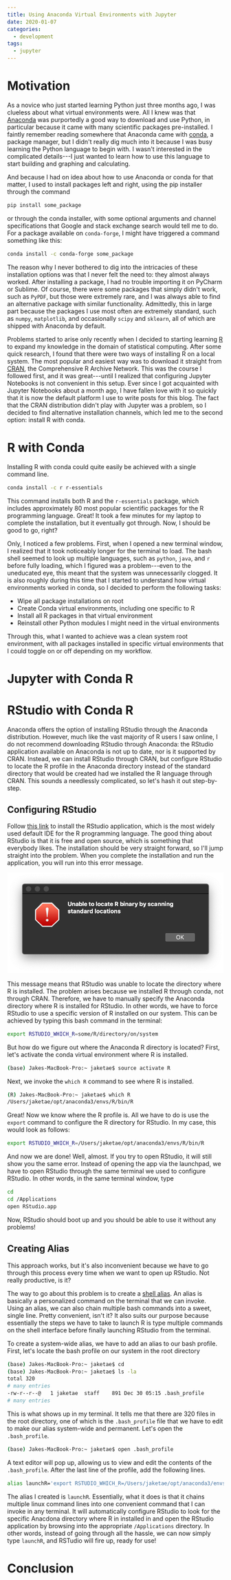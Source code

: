 ```yaml
---
title: Using Anaconda Virtual Environments with Jupyter
date: 2020-01-07
categories:
  - development
tags:
  - jupyter
---
```


# Motivation

As a novice who just started learning Python just three months ago, I was clueless about what virtual environments were. All I knew was that [Anaconda] was purportedly a good way to download and use Python, in particular because it came with many scientific packages pre-installed. I faintly remember reading somewhere that Anaconda came with [conda], a package manager, but I didn't really dig much into it because I was busy learning the Python language to begin with. I wasn't interested in the complicated details---I just wanted to learn how to use this language to start building and graphing and calculating. 

And because I had on idea about how to use Anaconda or conda for that matter, I used to install packages left and right, using the pip installer through the command

```bash
pip install some_package
```
or through the conda installer, with some optional arguments and channel specifications that Google and stack exchange search would tell me to do. For a package available on `conda-forge`, I might have triggered a command something like this:

```bash
conda install -c conda-forge some_package
```

The reason why I never bothered to dig into the intricacies of these installation options was that I never felt the need to: they almost always worked. After installing a package, I had no trouble importing it on PyCharm or Sublime. Of course, there were some packages that simply didn't work, such as `PyPDF`, but those were extremely rare, and I was always able to find an alternative package with similar functionality. Admittedly, this in large part because the packages I use most often are extremely standard, such as `numpy`, `matplotlib`, and occasionally `scipy` and `sklearn`, all of which are shipped with Anaconda by default. 

Problems started to arise only recently when I decided to starting learning [R] to expand my knowledge in the domain of statistical computing. After some quick research, I found that there were two ways of installing R on a local system. The most popular and easiest way was to download it straight from [CRAN], the Comprehensive R Archive Network. This was the course I followed first, and it was great---until I realized that configuring Jupyter Notebooks is not convenient in this setup. Ever since I got acquainted with Jupyter Notebooks about a month ago, I have fallen love with it so quickly that it is now the default platform I use to write posts for this blog. The fact that the CRAN distribution didn't play with Jupyter was a problem, so I decided to find alternative installation channels, which led me to the second option: install R with conda.

# R with Conda

Installing R with conda could quite easily be achieved with a single command line. 

```bash
conda install -c r r-essentials
```

This command installs both R and the `r-essentials` package, which includes approximately 80 most popular scientific packages for the R programming language. Great! It took a few minutes for my laptop to complete the installation, but it eventually got through. Now, I should be good to go, right?

Only, I noticed a few problems. First, when I opened a new terminal window, I realized that it took noticeably longer for the terminal to load. The bash shell seemed to look up multiple languages, such as `python`, `java`, and `r` before fully loading, which I figured was a problem---even to the uneducated eye, this meant that the system was unnecessarily clogged. It is also roughly during this time that I started to understand how virtual environments worked in conda, so I decided to perform the following tasks:

* Wipe all package installations on root
* Create Conda virtual environments, including one specific to R
* Install all R packages in that virtual environment
* Reinstall other Python modules I might need in the virtual environments

Through this, what I wanted to achieve was a clean system root environment, with all packages installed in specific virtual environments that I could toggle on or off depending on my workflow. 

# Jupyter with Conda R

# RStudio with Conda R

Anaconda offers the option of installing RStudio through the Anaconda distribution. However, much like the vast majority of R users I saw online, I do not recommend downloading RStudio through Anaconda: the RStudio application available on Anaconda is not up to date, nor is it supported by CRAN. Instead, we can install RStudio through CRAN, but configure RStudio to locate the R profile in the Anaconda directory instead of the standard directory that would be created had we installed the R language through CRAN. This sounds a needlessly complicated, so let's hash it out step-by-step. 

## Configuring RStudio

Follow [this link] to install the RStudio application, which is the most widely used default IDE for the R programming language. The good thing about RStudio is that it is free and open source, which is something that everybody likes. The installation should be very straight forward, so I'll jump straight into the problem. When you complete the installation and run the application, you will run into this error message. 

<img src="/assets/images/rstudio-error.png">

This message means that RStudio was unable to locate the directory where R is installed. The problem arises because we installed R through conda, not through CRAN. Therefore, we have to manually specify the Anaconda directory where R is installed for RStudio. In other words, we have to force RStudio to use a specific version of R installed on our system. This can be achieved by typing this bash command in the terminal:

```bash
export RSTUDIO_WHICH_R=some/R/directory/on/system
```
But how do we figure out where the Anaconda R directory is located? First, let's activate the conda virtual environment where R is installed. 

```bash
(base) Jakes-MacBook-Pro:~ jaketae$ source activate R
```
Next, we invoke the `which R` command to see where R is installed.

```bash
(R) Jakes-MacBook-Pro:~ jaketae$ which R
/Users/jaketae/opt/anaconda3/envs/R/bin/R
```
Great! Now we know where the R profile is. All we have to do is use the `export` command to configure the R directory for RStudio. In my case, this would look as follows:

```bash
export RSTUDIO_WHICH_R=/Users/jaketae/opt/anaconda3/envs/R/bin/R
```

And now we are done! Well, almost. If you try to open RStudio, it will still show you the same error. Instead of opening the app via the launchpad, we have to open RStudio through the same terminal we used to configure RStudio. In other words, in the same terminal window, type

```bash
cd 
cd /Applications
open RStudio.app
```
Now, RStudio should boot up and you should be able to use it without any problems! 

## Creating Alias

This approach works, but it's also inconvenient because we have to go through this process every time when we want to open up RStudio. Not really productive, is it?

The way to go about this problem is to create a [shell alias]. An alias is basically a personalized command on the terminal that we can invoke. Using an alias, we can also chain multiple bash commands into a sweet, single line. Pretty convenient, isn't it? It also suits our purpose because essentially the steps we have to take to launch R is type multiple commands on the shell interface before finally launching RStudio from the terminal. 

To create a system-wide alias, we have to add an alias to our bash profile. First, let's locate the bash profile on our system in the root directory

```bash
(base) Jakes-MacBook-Pro:~ jaketae$ cd
(base) Jakes-MacBook-Pro:~ jaketae$ ls -la
total 320
# many entries
-rw-r--r--@   1 jaketae  staff    891 Dec 30 05:15 .bash_profile
# many entries
```
This is what shows up in my terminal. It tells me that there are 320 files in the root directory, one of which is the `.bash_profile` file that we have to edit to make our alias system-wide and permanent. Let's open the `.bash_profile`.

```bash
(base) Jakes-MacBook-Pro:~ jaketae$ open .bash_profile
```
A text editor will pop up, allowing us to view and edit the contents of the `.bash_profile`. After the last line of the profile, add the following lines.

```bash
alias launchR='export RSTUDIO_WHICH_R=/Users/jaketae/opt/anaconda3/envs/R/bin/R; cd /Applications; open RStudio.app'
``` 

The alias I created is `launchR`. Essentially, what it does is that it chains multiple linux command lines into one convenient command that I can invoke in any terminal. It will automatically configure RStudio to look for the specific Anacdona directory where R in installed in and open the RStudio application by browsing into the appropriate `/Applications` directory. In other words, instead of going through all the hassle, we can now simply type `launchR`, and RSTudio will fire up, ready for use! 

# Conclusion



[R]: https://www.r-project.org
[Anaconda]: https://anaconda.org
[conda]: https://conda.io/en/
[CRAN]: http://cran.r-project.org/mirrors.html
[this link]: https://rstudio.com
[shell alias]: https://www.geeksforgeeks.org/alias-command-in-linux-with-examples/
